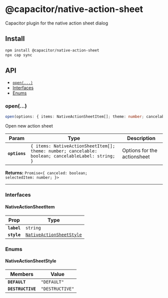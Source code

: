 # @capacitor/native-action-sheet

Capacitor plugin for the native action sheet dialog

## Install

```bash
npm install @capacitor/native-action-sheet
npx cap sync
```

## API

<docgen-index>

* [`open(...)`](#open)
* [Interfaces](#interfaces)
* [Enums](#enums)

</docgen-index>

<docgen-api>
<!--Update the source file JSDoc comments and rerun docgen to update the docs below-->

### open(...)

```typescript
open(options: { items: NativeActionSheetItem[]; theme: number; cancelable: boolean; cancelableLabel: string; }) => Promise<{ canceled: boolean; selectedItem: number; }>
```

Open new action sheet

| Param         | Type                                                                                                          | Description                 |
| ------------- | ------------------------------------------------------------------------------------------------------------- | --------------------------- |
| **`options`** | <code>{ items: NativeActionSheetItem[]; theme: number; cancelable: boolean; cancelableLabel: string; }</code> | Options for the actionsheet |

**Returns:** <code>Promise&lt;{ canceled: boolean; selectedItem: number; }&gt;</code>

--------------------


### Interfaces


#### NativeActionSheetItem

| Prop        | Type                                                                      |
| ----------- | ------------------------------------------------------------------------- |
| **`label`** | <code>string</code>                                                       |
| **`style`** | <code><a href="#nativeactionsheetstyle">NativeActionSheetStyle</a></code> |


### Enums


#### NativeActionSheetStyle

| Members           | Value                      |
| ----------------- | -------------------------- |
| **`DEFAULT`**     | <code>"DEFAULT"</code>     |
| **`DESTRUCTIVE`** | <code>"DESTRUCTIVE"</code> |

</docgen-api>

